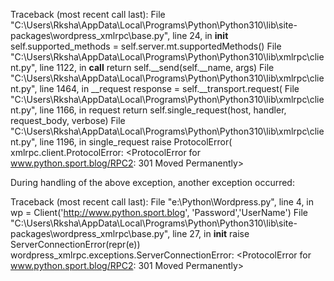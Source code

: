 Traceback (most recent call last):
  File "C:\Users\Rksha\AppData\Local\Programs\Python\Python310\lib\site-packages\wordpress_xmlrpc\base.py", line 24, in __init__
    self.supported_methods = self.server.mt.supportedMethods()
  File "C:\Users\Rksha\AppData\Local\Programs\Python\Python310\lib\xmlrpc\client.py", line 1122, in __call__
    return self.__send(self.__name, args)
  File "C:\Users\Rksha\AppData\Local\Programs\Python\Python310\lib\xmlrpc\client.py", line 1464, in __request
    response = self.__transport.request(
  File "C:\Users\Rksha\AppData\Local\Programs\Python\Python310\lib\xmlrpc\client.py", line 1166, in request
    return self.single_request(host, handler, request_body, verbose)
  File "C:\Users\Rksha\AppData\Local\Programs\Python\Python310\lib\xmlrpc\client.py", line 1196, in single_request
    raise ProtocolError(
xmlrpc.client.ProtocolError: <ProtocolError for www.python.sport.blog/RPC2: 301 Moved Permanently>

During handling of the above exception, another exception occurred:

Traceback (most recent call last):
  File "e:\Python\Wordpress.py", line 4, in <module>
    wp = Client('http://www.python.sport.blog', 'Password','UserName')
  File "C:\Users\Rksha\AppData\Local\Programs\Python\Python310\lib\site-packages\wordpress_xmlrpc\base.py", line 27, in __init__
    raise ServerConnectionError(repr(e))
wordpress_xmlrpc.exceptions.ServerConnectionError: <ProtocolError for www.python.sport.blog/RPC2: 301 Moved Permanently>
